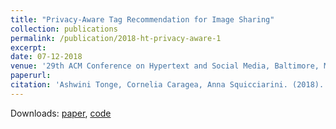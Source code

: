 ```yaml
---
title: "Privacy-Aware Tag Recommendation for Image Sharing"
collection: publications
permalink: /publication/2018-ht-privacy-aware-1
excerpt: 
date: 07-12-2018
venue: '29th ACM Conference on Hypertext and Social Media, Baltimore, MD, USA'
paperurl: 
citation: 'Ashwini Tonge, Cornelia Caragea, Anna Squicciarini. (2018). &quot;Privacy-Aware Tag Recommendation for Image Sharing.&quot; <i>In HT ’18: 29th ACM Conference on Hypertext and Social Media, July 9–12, 2018, Baltimore, MD, USA. ACM, New York, NY, USA, 5 pages</i>.1(1)'
---
```

Downloads: [paper](http://academicpages.github.io/files/paper1.pdf), [code](https://github.com/ashwinitonge/privacy-aware-tag-rec)


